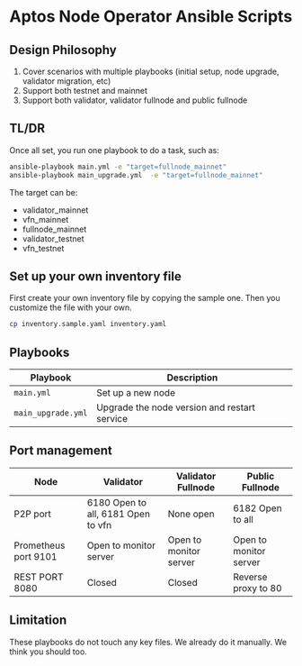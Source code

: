 # Aptos Node Operator Ansible Scripts

## Design Philosophy

1. Cover scenarios with multiple playbooks (initial setup, node upgrade, validator migration, etc)
2. Support both testnet and mainnet
3. Support both validator, validator fullnode and public fullnode

## TL/DR

Once all set, you run one playbook to do a task, such as:

```bash
ansible-playbook main.yml -e "target=fullnode_mainnet"
ansible-playbook main_upgrade.yml  -e "target=fullnode_mainnet"
```

The target can be:

- validator_mainnet
- vfn_mainnet
- fullnode_mainnet
- validator_testnet
- vfn_testnet

## Set up your own inventory file

First create your own inventory file by copying the sample one. Then you customize the file with your own.

```bash
cp inventory.sample.yaml inventory.yaml
```

## Playbooks

| Playbook           | Description                                  |
| ------------------ | -------------------------------------------- |
| `main.yml`         | Set up a new node                            |
| `main_upgrade.yml` | Upgrade the node version and restart service |

## Port management

| Node                 | Validator                          | Validator Fullnode     | Public Fullnode        |
| -------------------- | ---------------------------------- | ---------------------- | ---------------------- |
| P2P port             | 6180 Open to all, 6181 Open to vfn | None open              | 6182 Open to all       |
| Prometheus port 9101 | Open to monitor server             | Open to monitor server | Open to monitor server |
| REST PORT 8080       | Closed                             | Closed                 | Reverse proxy to 80    |

## Limitation

These playbooks do not touch any key files. We already do it manually. We think you should too.
